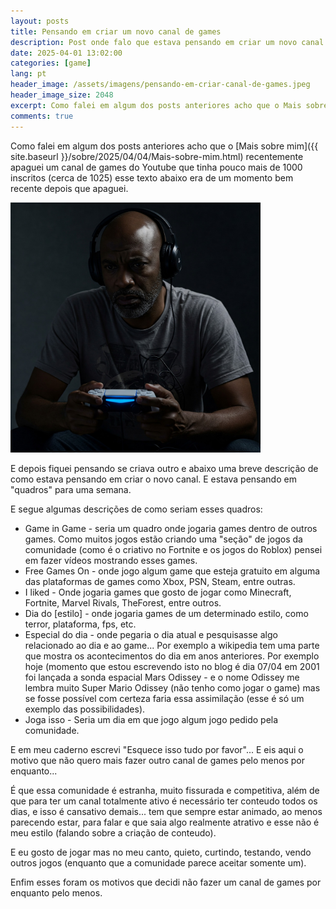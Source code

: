 ```yaml
---
layout: posts
title: Pensando em criar um novo canal de games
description: Post onde falo que estava pensando em criar um novo canal de games no Youtube.
date: 2025-04-01 13:02:00
categories: [game]
lang: pt
header_image: /assets/imagens/pensando-em-criar-canal-de-games.jpeg
header_image_size: 2048
excerpt: Como falei em algum dos posts anteriores acho que o Mais sobre mim recentemente apaguei um cana...
comments: true
---
```


Como falei em algum dos posts anteriores acho que o [Mais sobre mim]({{ site.baseurl }}/sobre/2025/04/04/Mais-sobre-mim.html) recentemente apaguei um canal de games do Youtube que tinha pouco mais de 1000 inscritos (cerca de 1025) esse texto abaixo era de um momento bem recente depois que apaguei.

<img alt="Estive pensando em criar um canal de games" src="/assets/imagens/pensando-em-criar-canal-de-games.jpeg" width="400" height="400">

E depois fiquei pensando se criava outro e abaixo uma breve descrição de como estava pensando em criar o novo canal. E estava pensando em "quadros" para uma semana.

E segue algumas descrições de como seriam esses quadros:

* Game in Game - seria um quadro onde jogaria games dentro de outros games. Como muitos jogos estão criando uma "seção" de jogos da comunidade (como é o criativo no Fortnite e os jogos do Roblox) pensei em fazer vídeos mostrando esses games.
* Free Games On - onde jogo algum game que esteja gratuito em alguma das plataformas de games como Xbox, PSN, Steam, entre outras.
* I liked - Onde jogaria games que gosto de jogar como Minecraft, Fortnite, Marvel Rivals, TheForest, entre outros.
* Dia do [estilo] - onde jogaria games de um determinado estilo, como terror, plataforma, fps, etc.
* Especial do dia - onde pegaria o dia atual e pesquisasse algo relacionado ao dia e ao game... Por exemplo a wikipedia tem uma parte que mostra os acontecimentos do dia em anos anteriores. Por exemplo hoje (momento que estou escrevendo isto no blog é dia 07/04 em 2001 foi lançada a sonda espacial Mars Odissey - e o nome Odissey me lembra muito Super Mario Odissey (não tenho como jogar o game) mas se fosse possível com certeza faria essa assimilação (esse é só um exemplo das possibilidades).
* Joga isso - Seria um dia em que jogo algum jogo pedido pela comunidade.

E em meu caderno escrevi "Esquece isso tudo por favor"... E eis aqui o motivo que não quero mais fazer outro canal de games pelo menos por enquanto...

É que essa comunidade é estranha, muito fissurada e competitiva, além de que para ter um canal totalmente ativo é necessário ter conteudo todos os dias, e isso é cansativo demais... tem que sempre estar animado, ao menos parecendo estar, para falar e que saia algo realmente atrativo e esse não é meu estilo (falando sobre a criação de conteudo).

E eu gosto de jogar mas no meu canto, quieto, curtindo, testando, vendo outros jogos (enquanto que a comunidade parece aceitar somente um).

Enfim esses foram os motivos que decidi não fazer um canal de games por enquanto pelo menos.
